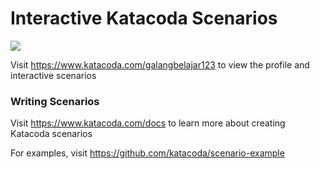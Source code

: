 # Interactive Katacoda Scenarios

[![](http://shields.katacoda.com/katacoda/galangbelajar123/count.svg)](https://www.katacoda.com/galangbelajar123 "Get your profile on Katacoda.com")

Visit https://www.katacoda.com/galangbelajar123 to view the profile and interactive scenarios

### Writing Scenarios
Visit https://www.katacoda.com/docs to learn more about creating Katacoda scenarios

For examples, visit https://github.com/katacoda/scenario-example
